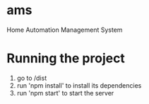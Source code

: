# ams
 Home Automation Management System

# Running the project
 1. go to /dist
 2. run 'npm install' to install its dependencies
 3. run 'npm start' to start the server
